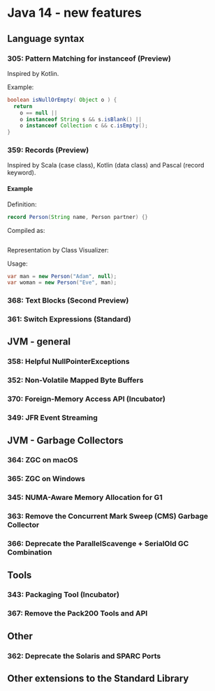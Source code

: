 # Java 14 - new features

## Language syntax
### 305: 	Pattern Matching for instanceof (Preview)
Inspired by Kotlin.

Example:
```java
boolean isNullOrEmpty( Object o ) {
  return
    o == null ||
    o instanceof String s && s.isBlank() ||
    o instanceof Collection c && c.isEmpty();
}
```

### 359: 	Records (Preview)
Inspired by Scala (case class), Kotlin (data class) and Pascal (record keyword).

#### Example
Definition:
```java
record Person(String name, Person partner) {}
```

Compiled as:
```
```

Representation by Class Visualizer:


Usage:
```java
var man = new Person("Adam", null);
var woman = new Person("Eve", man);
```

### 368: 	Text Blocks (Second Preview)
### 361: 	Switch Expressions (Standard)

## JVM - general
### 358: 	Helpful NullPointerExceptions
### 352: 	Non-Volatile Mapped Byte Buffers
### 370: 	Foreign-Memory Access API (Incubator)
### 349: 	JFR Event Streaming

## JVM - Garbage Collectors
### 364: 	ZGC on macOS
### 365: 	ZGC on Windows
### 345: 	NUMA-Aware Memory Allocation for G1
### 363: 	Remove the Concurrent Mark Sweep (CMS) Garbage Collector
### 366: 	Deprecate the ParallelScavenge + SerialOld GC Combination

## Tools
### 343: 	Packaging Tool (Incubator)
### 367: 	Remove the Pack200 Tools and API

## Other
### 362: 	Deprecate the Solaris and SPARC Ports

## Other extensions to the Standard Library
